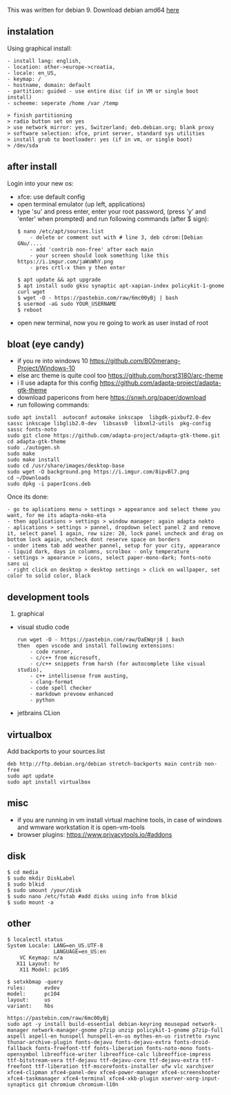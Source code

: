 This was written for debian 9.
Download debian amd64 [here](https://cdimage.debian.org/debian-cd/current/amd64/iso-cd/)

## instalation
Using graphical install: 
```
- install lang: english, 
- location: other->europe->croatia,
- locale: en_US,
- keymap: /
- hostname, domain: default
- partition: guided - use entire disc (if in VM or single boot install)
- scheeme: seperate /home /var /temp
    
> finish partitioning
> radio button set on yes
> use network mirror: yes, Switzerland; deb.debian.org; blank proxy
> software selection: xfce, print server, standard sys utilities
> install grub to bootloader: yes (if in vm, or single boot)
> /dev/sda
```

## after install
Login into your new os:
- xfce: use default config
- open terminal emulator (up left, applications)
- type 'su' and press enter, enter your root password, (press 'y' and 'enter' when prompted)
    and run following commands (after $ sign):
    ```
    $ nano /etc/apt/sources.list    
        - delete or comment out with # line 3, deb cdrom:[Debian GNu/....
        - add 'contrib non-free' after each main
        - your screen should look something like this https://i.imgur.com/jaWsWhY.png
        - pres crtl-x then y then enter
        
    $ apt update && apt upgrade
    $ apt install sudo gksu synaptic apt-xapian-index policykit-1-gnome curl wget
    $ wget -O - https://pastebin.com/raw/6mc00yBj | bash
    $ usermod -aG sudo YOUR_USERNAME
    $ reboot
    ```
- open new terminal, now you re going to work as user instad of root

## bloat (eye candy)
- if you re into windows 10 https://github.com/B00merang-Project/Windows-10
- else arc theme is quite cool too https://github.com/horst3180/arc-theme
- i ll use adapta for this config https://github.com/adapta-project/adapta-gtk-theme
- download papericons from here https://snwh.org/paper/download
- run following commands:
```
sudo apt install  autoconf automake inkscape  libgdk-pixbuf2.0-dev sassc inkscape libglib2.0-dev  libsass0  libxml2-utils  pkg-config  sassc fonts-noto
sudo git clone https://github.com/adapta-project/adapta-gtk-theme.git
cd adapta-gtk-theme
sudo ./autogen.sh
sudo make
sudo make install
sudo cd /usr/share/images/desktop-base
sudo wget -O background.png https://i.imgur.com/8ipvBl7.png
cd ~/Downloads
sudo dpkg -i paperIcons.deb
```

Once its done:
```
- go to aplications menu > settings > appearance and select theme you want, for me its adapta-noko-eta
- then applications > settings > window manager: again adapta nokto
- aplications > settings > pannel, dropdown select panel 2 and remove it, select panel 1 again, row size: 20, lock panel uncheck and drag on bottom lock again, uncheck dont reserve space on borders
- under items tab add weather pannel, setup for your city, appearance - liquid dark, days in columns, scrolbox - only temperature
- settings > apearance > icons, select paper-mono-dark; fonts-noto sans ui
- right click on desktop > desktop settings > click on wallpaper, set color to solid color, black
```

## development tools
1. graphical
 - visual studio code
    ```
    run wget -O - https://pastebin.com/raw/DaEWqrj8 | bash
    then  open vscode and install following extensions: 
        - code runner, 
        - c/c++ from microsoft, 
        - c/c++ snippets from harsh (for autocomplete like visual studio), 
        - c++ intellisense from austing, 
        - clang-format
        - code spell checker
        - markdown prevoew enhanced
        - python
 - jetbrains CLion

## virtualbox
Add backports to your sources.list
```
deb http://ftp.debian.org/debian stretch-backports main contrib non-free
sudo apt update
sudo apt install virtualbox
```
## misc
- if you are running in vm install virtual machine tools, in case of windows and wmware workstation it is open-vm-tools
- browser plugins: https://www.privacytools.io/#addons

## disk
```
$ cd media
$ sudo mkdir DiskLabel
$ sudo blkid
$ sudo umount /your/disk
$ sudo nano /etc/fstab #add disks using info from blkid
$ sudo mount -a
```


## other
```
$ localectl status
System Locale: LANG=en_US.UTF-8
               LANGUAGE=en_US:en
    VC Keymap: n/a
   X11 Layout: hr
    X11 Model: pc105

$ setxkbmap -query
rules:      evdev
model:      pc104
layout:     us
variant:    hbs
```
```
https://pastebin.com/raw/6mc00yBj
sudo apt -y install build-essential debian-keyring mousepad network-manager network-manager-gnome p7zip unzip policykit-1-gnome p7zip-full aspell aspell-en hunspell hunspell-en-us mythes-en-us ristretto rsync thunar-archive-plugin fonts-dejavu fonts-dejavu-extra fonts-droid-fallback fonts-freefont-ttf fonts-liberation fonts-noto-mono fonts-opensymbol libreoffice-writer libreoffice-calc libreoffice-impress ttf-bitstream-vera ttf-dejavu ttf-dejavu-core ttf-dejavu-extra ttf-freefont ttf-liberation ttf-mscorefonts-installer ufw vlc xarchiver xfce4-clipman xfce4-panel-dev xfce4-power-manager xfce4-screenshooter xfce4-taskmanager xfce4-terminal xfce4-xkb-plugin xserver-xorg-input-synaptics git chromium chromium-l10n
```
